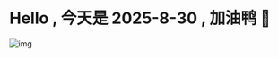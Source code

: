 
# Hello , 今天是 2025-8-30 , 加油鸭 🤭

![img](https://v1.jinrishici.com/all.svg?font-size=18&spacing=4)

